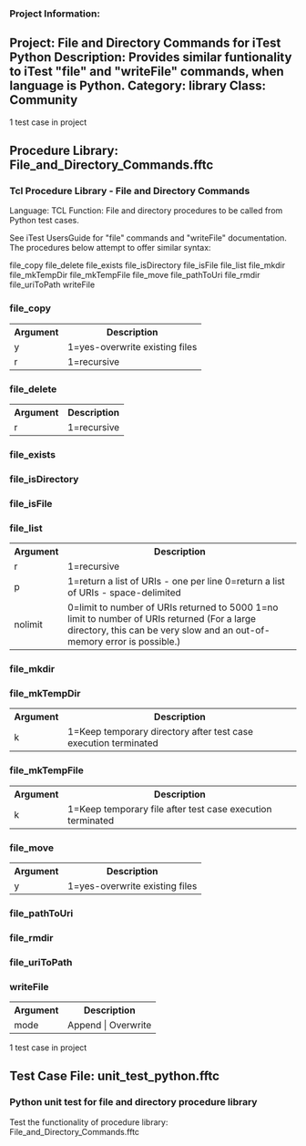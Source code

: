 ### Project Information:
Project: File and Directory Commands for iTest Python
Description: Provides similar funtionality to iTest "file" and "writeFile" commands, when language is Python.
Category: library
Class: Community
 ----
1 test case in project
## Procedure Library: File_and_Directory_Commands.fftc
### Tcl Procedure Library - File and Directory Commands
Language: TCL
Function: File and directory procedures to be called from Python test cases. 

See iTest UsersGuide for "file" commands and "writeFile" documentation. The procedures below attempt to offer similar syntax:

file_copy
file_delete
file_exists
file_isDirectory
file_isFile
file_list
file_mkdir
file_mkTempDir
file_mkTempFile
file_move
file_pathToUri
file_rmdir
file_uriToPath
writeFile



### file_copy
<table><tr><th>Argument</th><th>Description</th></tr>
<tr><td>y</td><td>1=yes-overwrite existing files</tr></td>
<tr><td>r</td><td>1=recursive</tr></td></table>

### file_delete
<table><tr><th>Argument</th><th>Description</th></tr>
<tr><td>r</td><td>1=recursive</tr></td></table>

### file_exists
### file_isDirectory
### file_isFile
### file_list
<table><tr><th>Argument</th><th>Description</th></tr>
<tr><td>r</td><td>1=recursive</tr></td>
<tr><td>p</td><td>1=return a list of URIs - one per line
0=return a list of URIs - space-delimited</tr></td>
<tr><td>nolimit</td><td>0=limit to number of URIs returned to 5000
1=no limit to number of URIs returned (For a large directory, this can be very
slow and an out-of-memory error is possible.)</tr></td></table>

### file_mkdir
### file_mkTempDir
<table><tr><th>Argument</th><th>Description</th></tr>
<tr><td>k</td><td>1=Keep temporary directory after test case execution terminated</tr></td></table>

### file_mkTempFile
<table><tr><th>Argument</th><th>Description</th></tr>
<tr><td>k</td><td>1=Keep temporary file after test case execution terminated</tr></td></table>

### file_move
<table><tr><th>Argument</th><th>Description</th></tr>
<tr><td>y</td><td>1=yes-overwrite existing files</tr></td></table>

### file_pathToUri
### file_rmdir
### file_uriToPath
### writeFile
<table><tr><th>Argument</th><th>Description</th></tr>
<tr><td>mode</td><td>Append | Overwrite</tr></td></table>

1 test case in project
## Test Case File: unit_test_python.fftc
### Python unit test for file and directory procedure library
Test the functionality of procedure library:
File_and_Directory_Commands.fftc
